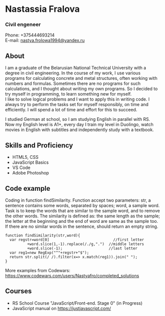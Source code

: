 # Nastassia Fralova
### Civil engeneer

Phone: +375444693214\
E-mail: nastya.frolowa1994@yandex.ru

## About
I am a graduate of the Belarusian National Technical University with a degree in civil engineering. In the course of my work, I use various programs for calculating concrete and metal structures, often working with numbers and formulas. Sometimes there are no programs for such calculations, and I thought about writing my own programs. So I decided to try myself in programming, to learn something new for myself.\
I like to solve logical problems and I want to apply this in writing code. I always try to perform the tasks set for myself responsibly, on time and efficiently. I will spend a lot of time and effort for this to succeed. 

I studied German at school, so I am studying English in parallel with RS. Now my English level is A1+, every day I train my level in Duolingo, watch movies in English with subtitles and independently study with a textbook.


## Skills and Proficiency
* HTML5, CSS
* JavaScript Basics
* VS Code
* Adobe Photoshop


## Code example
Coding in function findSimilarity. Function accept two parameters: str, a sentence contains some words, separated by spaces; word, a sample word.
Task is to keep the words that are similar to the sample word, and to remove the other words.
The similarity is defined as: the same length as the sample; the letter at the beginning and the end of word are same as the sample too.
If there are no similar words in the sentence, should return an empty string.

```
function findSimilarity(str,word){
  var regstr=word[0]                             //first letter
          +word.slice(1,-1).replace(/./g,".")  //middle letters
          +word.slice(-1);                     //last letter
  var reg1=new RegExp("^"+regstr+"$");
  return str.split(/ /).filter(x=> x.match(reg1)).join(" ");
}
```

More examples from Codewars: https://www.codewars.com/users/Nastyafro/completed_solutions


## Courses
* RS School Course "JavaScript/Front-end. Stage 0" (in Progress)
* JavaScript manual on https://justjavascript.com/